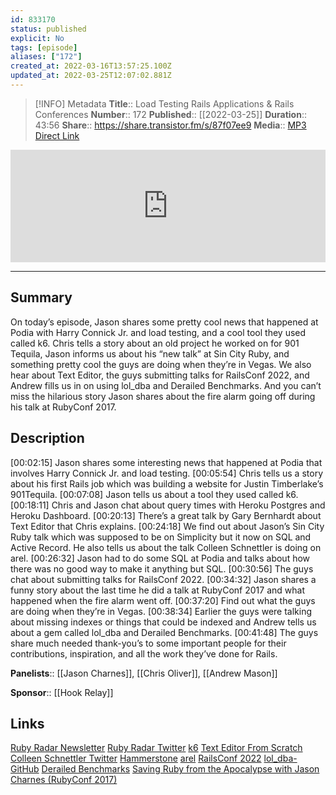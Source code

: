 ```yaml
---
id: 833170
status: published
explicit: No
tags: [episode]
aliases: ["172"]
created_at: 2022-03-16T13:57:25.100Z
updated_at: 2022-03-25T12:07:02.881Z
---
```


> [!INFO] Metadata
> **Title**:: Load Testing Rails Applications & Rails Conferences
> **Number**:: 172
> **Published**:: [[2022-03-25]]
> **Duration**:: 43:56
> **Share**:: <https://share.transistor.fm/s/87f07ee9>
> **Media**:: [MP3 Direct Link](https://dts.podtrac.com/redirect.mp3/media.transistor.fm/87f07ee9/671507db.mp3)

<iframe width="100%" height="180" frameborder="no" scrolling="no" seamless src="https://share.transistor.fm/e/87f07ee9/dark"></iframe>

---

## Summary

On today’s episode, Jason shares some pretty cool news that happened at Podia with Harry Connick Jr. and load testing, and a cool tool they used called k6. Chris tells a story about an old project he worked on for 901 Tequila, Jason informs us about his “new talk” at Sin City Ruby, and something pretty cool the guys are doing when they’re in Vegas. We also hear about Text Editor, the guys submitting talks for RailsConf 2022, and Andrew fills us in on using lol_dba and Derailed Benchmarks. And you can’t miss the hilarious story Jason shares about the fire alarm going off during his talk at RubyConf 2017.

## Description

[00:02:15] Jason shares some interesting news that happened at Podia that involves Harry Connick Jr. and load testing.
[00:05:54] Chris tells us a story about his first Rails job which was building a website for Justin Timberlake’s 901Tequila.
[00:07:08] Jason tells us about a tool they used called k6.
[00:18:11] Chris and Jason chat about query times with Heroku Postgres and Heroku Dashboard.
[00:20:13] There’s a great talk by Gary Bernhardt about Text Editor that Chris explains.
[00:24:18] We find out about Jason’s Sin City Ruby talk which was supposed to be on Simplicity but it now on SQL and Active Record. He also tells us about the talk Colleen Schnettler is doing on arel.
[00:26:32] Jason had to do some SQL at Podia and talks about how there was no good way to make it anything but SQL.
[00:30:56] The guys chat about submitting talks for RailsConf 2022.
[00:34:32] Jason shares a funny story about the last time he did a talk at RubyConf 2017 and what happened when the fire alarm went off.
[00:37:20] Find out what the guys are doing when they’re in Vegas.
[00:38:34] Earlier the guys were talking about missing indexes or things that could be indexed and Andrew tells us about a gem called lol_dba and Derailed Benchmarks.
[00:41:48] The guys share much needed thank-you’s to some important people for their contributions, inspiration, and all the work they’ve done for Rails.

**Panelists**:: [[Jason Charnes]], [[Chris Oliver]], [[Andrew Mason]]

**Sponsor**:: [[Hook Relay]]

## Links

[Ruby Radar Newsletter](https://rubyradar.dev/)
[Ruby Radar Twitter](https://twitter.com/therubyradar)
[k6](https://k6.io/)
[Text Editor From Scratch](https://www.destroyallsoftware.com/screencasts/catalog/text-editor-from-scratch)
[Colleen Schnettler Twitter](https://twitter.com/leenyburger)
[Hammerstone](https://hammerstone.dev/)
[arel](https://rubygems.org/gems/arel/versions/7.0.0)
[RailsConf 2022](https://railsconf.com/)
[lol_dba-GitHub](https://github.com/plentz/lol_dba/)
[Derailed Benchmarks](https://github.com/zombocom/derailed_benchmarks)
[Saving Ruby from the Apocalypse with Jason Charnes (RubyConf 2017)](https://jasoncharnes.com/talks/)
